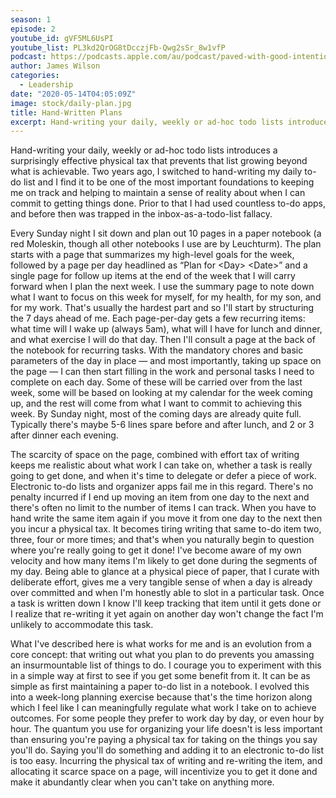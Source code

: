 ```yaml
---
season: 1
episode: 2
youtube_id: gVF5ML6UsPI
youtube_list: PL3kd2QrOG8tDcczjFb-Qwg2sSr_8w1vfP
podcast: https://podcasts.apple.com/au/podcast/paved-with-good-intentions/id1514319757?i=1000578819234
author: James Wilson
categories:
  - Leadership
date: "2020-05-14T04:05:09Z"
image: stock/daily-plan.jpg
title: Hand-Written Plans
excerpt: Hand-writing your daily, weekly or ad-hoc todo lists introduces a surprisingly effective physical tax that prevents that list growing beyond what is achievable. Two years ago, I switched to hand-writing my daily to-do list and I find it to be one of the most important foundations to keeping me on track and helping to maintain a sense of reality about when I can commit to getting things done. Prior to that I had used countless to-do apps, and before then was trapped in the inbox-as-a-todo-list fallacy.
---
```


Hand-writing your daily, weekly or ad-hoc todo lists introduces a surprisingly effective physical tax that prevents that list growing beyond what is achievable. Two years ago, I switched to hand-writing my daily to-do list and I find it to be one of the most important foundations to keeping me on track and helping to maintain a sense of reality about when I can commit to getting things done. Prior to that I had used countless to-do apps, and before then was trapped in the inbox-as-a-todo-list fallacy.

Every Sunday night I sit down and plan out 10 pages in a paper notebook (a red Moleskin, though all other notebooks I use are by Leuchturm). The plan starts with a page that summarizes my high-level goals for the week, followed by a page per day headlined as “Plan for &lt;Day&gt; &lt;Date&gt;” and a single page for follow up items at the end of the week that I will carry forward when I plan the next week. I use the summary page to note down what I want to focus on this week for myself, for my health, for my son, and for my work. That's usually the hardest part and so I'll start by structuring the 7 days ahead of me. Each page-per-day gets a few recurring items: what time will I wake up (always 5am), what will I have for lunch and dinner, and what exercise I will do that day. Then I'll consult a page at the back of the notebook for recurring tasks. With the mandatory chores and basic parameters of the day in place — and most importantly, taking up space on the page — I can then start filling in the work and personal tasks I need to complete on each day. Some of these will be carried over from the last week, some will be based on looking at my calendar for the week coming up, and the rest will come from what I want to commit to achieving this week. By Sunday night, most of the coming days are already quite full. Typically there's maybe 5-6 lines spare before and after lunch, and 2 or 3 after dinner each evening.

The scarcity of space on the page, combined with effort tax of writing keeps me realistic about what work I can take on, whether a task is really going to get done, and when it's time to delegate or defer a piece of work. Electronic to-do lists and organizer apps fail me in this regard. There's no penalty incurred if I end up moving an item from one day to the next and there's often no limit to the number of items I can track. When you have to hand write the same item again if you move it from one day to the next then you incur a physical tax. It becomes tiring writing that same to-do item two, three, four or more times; and that's when you naturally begin to question where you're really going to get it done! I've become aware of my own velocity and how many items I'm likely to get done during the segments of my day. Being able to glance at a physical piece of paper, that I curate with deliberate effort, gives me a very tangible sense of when a day is already over committed and when I'm honestly able to slot in a particular task. Once a task is written down I know I'll keep tracking that item until it gets done or I realize that re-writing it yet again on another day won't change the fact I'm unlikely to accommodate this task.

What I've described here is what works for me and is an evolution from a core concept: that writing out what you plan to do prevents you amassing an insurmountable list of things to do. I courage you to experiment with this in a simple way at first to see if you get some benefit from it. It can be as simple as first maintaining a paper to-do list in a notebook. I evolved this into a week-long planning exercise because that's the time horizon along which I feel like I can meaningfully regulate what work I take on to achieve outcomes. For some people they prefer to work day by day, or even hour by hour. The quantum you use for organizing your life doesn't is less important than ensuring you're paying a physical tax for taking on the things you say you'll do. Saying you'll do something and adding it to an electronic to-do list is too easy. Incurring the physical tax of writing and re-writing the item, and allocating it scarce space on a page, will incentivize you to get it done and make it abundantly clear when you can't take on anything more.
